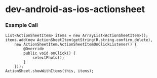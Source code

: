 dev-android-as-ios-actionsheet
==============================

### Example Call


	List<ActionSheetItem> items = new ArrayList<ActionSheetItem>();
	items.add(new ActionSheetItem(getString(R.string.confirm_delete),
		new ActionSheetItem.ActionSheetItemOnClickListener() {
			@Override
			public void onClick() {
				selectPhoto();
			}
		}));
	ActionSheet.showWithItems(this, items);
